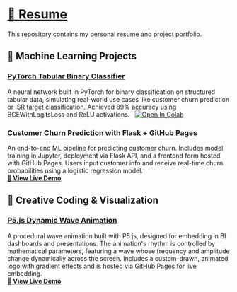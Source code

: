 # [📝 Resume](https://jajo9147.github.io/)

This repository contains my personal resume and project portfolio.

## 🧠 Machine Learning Projects

### [PyTorch Tabular Binary Classifier](https://github.com/jajo9147/pytorch-tabular-binary-classifier)
A neural network built in PyTorch for binary classification on structured tabular data, simulating real-world use cases like customer churn prediction or ISR target classification. Achieved 89% accuracy using BCEWithLogitsLoss and ReLU activations.  
[![Open In Colab](https://colab.research.google.com/assets/colab-badge.svg)](https://colab.research.google.com/github/jajo9147/pytorch-tabular-binary-classifier/blob/main/PyTorch_Churn_Classifier.ipynb)

### [Customer Churn Prediction with Flask + GitHub Pages](https://github.com/jajo9147/Customer-Churn-Prediction)  
An end-to-end ML pipeline for predicting customer churn. Includes model training in Jupyter, deployment via Flask API, and a frontend form hosted with GitHub Pages. Users input customer info and receive real-time churn probabilities using a logistic regression model.  
**[🚀 View Live Demo](https://jajo9147.github.io/Customer-Churn-Prediction/)**

## 🎨 Creative Coding & Visualization

### [P5.js Dynamic Wave Animation](https://github.com/jajo9147/dynamic-black-line-animation)
A procedural wave animation built with P5.js, designed for embedding in BI dashboards and presentations. The animation's rhythm is controlled by mathematical parameters, featuring a wave whose frequency and amplitude change dynamically across the screen. Includes a custom-drawn, animated logo with gradient effects and is hosted via GitHub Pages for live embedding.
<br>
**[🚀 View Live Demo](https://jajo9147.github.io/dynamic-black-line-animation/)**
